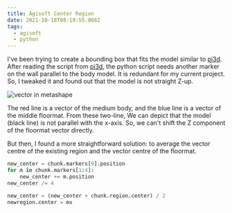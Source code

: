 ```yaml
---
title: Agisoft Center Region
date: 2021-10-18T08:19:55.866Z
tags:
  - agisoft
  - python
---
```

I've been trying to create a bounding box that fits the model similar to [pi3d](https://www.pi3dscan.com/index.php/instructions/item/automatic-scan-processing-with-agisoft).
After reading the script from [pi3d](https://www.pi3dscan.com/index.php/instructions/item/automatic-scan-processing-with-agisoft), the python script needs another marker on the wall parallel to the body model. It is redundant for my current project.
So, I tweaked it and found out that the model is not straight Z-up.


![vector in metashape](/img/vector_agisoft2.png)

The red line is a vector of the medium body, and the blue line is a vector of the middle floormat. From these two-line, We can depict that the model (black line) is not parallel with the x-axis. So, we can't shift the Z component of the floormat vector directly.

But then, I found a more straightforward solution: to average the vector centre of the existing region and the vector centre of the floormat.

```python
new_center = chunk.markers[0].position
for m in chunk.markers[1:4]:
    new_center += m.position
new_center /= 4

new_center = (new_center + chunk.region.center) / 2
newregion.center = mx
```